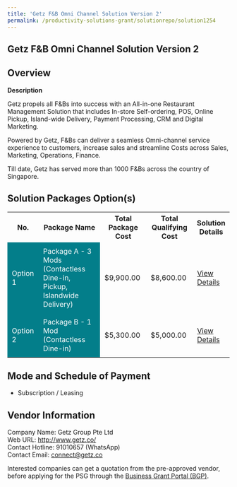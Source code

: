 ```yaml
---
title: 'Getz F&B Omni Channel Solution Version 2'
permalink: /productivity-solutions-grant/solutionrepo/solution1254
---
```


## Getz F&B Omni Channel Solution Version 2

## Overview

**Description**

Getz propels all F&Bs into success with an All-in-one Restaurant Management Solution that includes In-store Self-ordering, POS, Online Pickup, Island-wide Delivery, Payment Processing, CRM and Digital Marketing. 

Powered by Getz, F&Bs can deliver a seamless Omni-channel service experience to customers, increase sales and streamline Costs across Sales, Marketing, Operations, Finance.

Till date, Getz has served more than 1000 F&Bs across the country of Singapore.

## Solution Packages Option(s)

<table>
<tr>
<th><b>No.</b></th>
<th><b>Package Name</b></th>
<th><b>Total Package Cost</b></th>
<th><b>Total Qualifying Cost</b></th>
<th><b>Solution Details</b></th>
</tr>
<tr>
<td style='padding: 10px; background-color: #037E8A; color: #FFFFFF;'>Option 1</td>
<td style='padding: 10px; background-color: #037E8A; color: #FFFFFF;'>Package A - 3 Mods (Contactless Dine-in, Pickup, Islandwide Delivery)</td>
<td style='padding: 10px;'>$9,900.00</td>
<td style='padding: 10px;'>$8,600.00</td>
<td style='padding: 10px;'><a href='/images/psg/Getz_F_B_Omni_Channel_Sol_Ver2_Desensitised_Annex3_Part1.pdf' target='_blank'>View Details</a></td>
</tr>
<tr>
<td style='padding: 10px; background-color: #037E8A; color: #FFFFFF;'>Option 2</td>
<td style='padding: 10px; background-color: #037E8A; color: #FFFFFF;'>Package B - 1 Mod (Contactless Dine-in)</td>
<td style='padding: 10px;'>$5,300.00</td>
<td style='padding: 10px;'>$5,000.00</td>
<td style='padding: 10px;'><a href='/images/psg/Getz_F_B_Omni_Channel_Sol_Ver2_Desensitised_Annex3_Part2.pdf' target='_blank'>View Details</a></td>
</tr>
</table>

## Mode and Schedule of Payment

 - Subscription / Leasing

## Vendor Information

 Company Name: Getz Group Pte Ltd<br>Web URL: http://www.getz.co/ <br>Contact Hotline: 91010657  (WhatsApp)<br>Contact Email:  connect@getz.co

Interested companies can get a quotation from the pre-approved vendor, before applying for the PSG through the <a href='https://www.businessgrants.gov.sg/' target='_blank' rel='noopener'>Business Grant Portal (BGP)</a>.

<script src="/jquery/resize-tables.js"></script>
